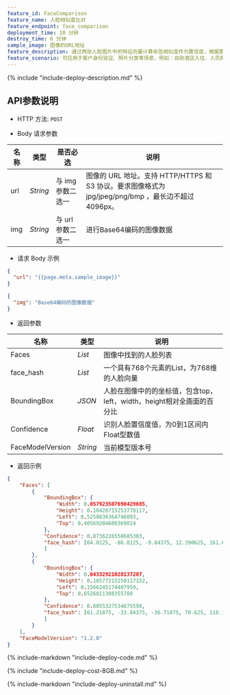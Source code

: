 ```yaml
---
feature_id: FaceComparison
feature_name: 人脸相似度比对
feature_endpoint: face_comparison
deployment_time: 10 分钟
destroy_time: 6 分钟
sample_image: 图像的URL地址
feature_description: 通过两张人脸图片中的特征向量计算余弦相似度作为置信度，根据置信度比较，从而判断是否为同一个人。
feature_scenario: 可应用于客户身份验证、照片分类等场景，例如：自助酒店入住、人员报到、校园入口通行、相册制作。
---
```


{%
  include "include-deploy-description.md"
%}

## API参数说明

- HTTP 方法: `POST`

- Body 请求参数

| **名称**  | **类型**  | **是否必选** |  **说明**  |
|----------|-----------|------------|------------|
| url | *String* |与 img 参数二选一|图像的 URL 地址。支持 HTTP/HTTPS 和 S3 协议。要求图像格式为 jpg/jpeg/png/bmp ，最长边不超过 4096px。|
| img | *String* |与 url 参数二选一|进行Base64编码的图像数据|

- 请求 Body 示例

``` json
{
  "url": "{{page.meta.sample_image}}"
}
```

``` json
{
  "img": "Base64编码的图像数据"
}
```

- 返回参数

| **名称**  | **类型**  |  **说明**  |
|----------|-----------|------------|
|Faces    |*List*   |图像中找到的人脸列表|
|face_hash    |*List*   |一个具有768个元素的List，为768维的人脸向量|
|BoundingBox |*JSON*     |人脸在图像中的的坐标值，包含top，left，width，height相对全画面的百分比|
|Confidence    |*Float*   |识别人脸置信度值，为0到1区间内Float型数值|
|FaceModelVersion    |*String*   |当前模型版本号|

- 返回示例

``` json
{
    "Faces": [
        {
            "BoundingBox": {
                "Width": 0.057923507690429685, 
                "Height": 0.10426715253778117, 
                "Left": 0.5258836364746093, 
                "Top": 0.40569204600369024
            }, 
            "Confidence": 0.8736226558685303, 
            "face_hash": [64.8125, -86.8125, -9.84375, 12.390625, 161.625, ..., 4.8046875
            ]
        }, 
        {
            "BoundingBox": {
                "Width": 0.04332921028137207, 
                "Height": 0.10577215250117152, 
                "Left": 0.1566245174407959, 
                "Top": 0.6526811308355788
            }, 
            "Confidence": 0.8055327534675598, 
            "face_hash": [61.21875, -33.84375, -36.71875, 70.625, 110.125, ..., -28.421875
            ]
        }
    ], 
    "FaceModelVersion": "1.2.0"
}
```

{%
  include-markdown "include-deploy-code.md"
%}

{%
  include "include-deploy-cost-8GB.md"
%}

{%
  include-markdown "include-deploy-uninstall.md"
%}